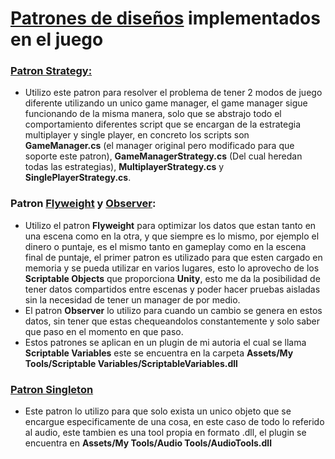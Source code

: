 # [Patrones de diseños](https://refactoring.guru/es/design-patterns) implementados en el juego

### [<b>Patron Strategy:</b>](https://refactoring.guru/es/design-patterns/strategy)
- Utilizo este patron para resolver el problema de tener 2 modos de juego diferente utilizando un unico game manager, el game manager sigue funcionando de la misma manera, solo que se abstrajo todo el comportamiento diferentes script que se encargan de la estrategia multiplayer y single player, en concreto los scripts son <b>**GameManager.cs**</b> (el manager original pero modificado para que soporte este patron), <b>**GameManagerStrategy.cs**</b> (Del cual heredan todas las estrategias), <b>**MultiplayerStrategy.cs**</b> y <b>**SinglePlayerStrategy.cs**</b>.

### <b>Patron [Flyweight](https://refactoring.guru/es/design-patterns/flyweight) y [Observer](https://refactoring.guru/es/design-patterns/observer):</b>
- Utilizo el patron <b>Flyweight</b> para optimizar los datos que estan tanto en una escena como en la otra, y que siempre es lo mismo, por ejemplo el dinero o puntaje, es el mismo tanto en gameplay como en la escena final de puntaje, el primer patron es utilizado para que esten cargado en memoria y se pueda utilizar en varios lugares, esto lo aprovecho de los <b>Scriptable Objects</b> que proporciona <b>Unity</b>, esto me da la posibilidad de tener datos compartidos entre escenas y poder hacer pruebas aisladas sin la necesidad de tener un manager de por medio.
- El patron <b>Observer</b> lo utilizo para cuando un cambio se genera en estos datos, sin tener que estas chequeandolos constantemente y solo saber que paso en el momento en que paso.
- Estos patrones se aplican en un plugin de mi autoria el cual se llama <b>Scriptable Variables</b> este se encuentra en la carpeta **Assets/My Tools/Scriptable Variables/ScriptableVariables.dll**

### [<b>Patron Singleton</b>](https://refactoring.guru/es/design-patterns/singleton)
- Este patron lo utilizo para que solo exista un unico objeto que se encargue especificamente de una cosa, en este caso de todo lo referido al audio, este tambien es una tool propia en formato .dll, el plugin se encuentra en <b>Assets/My Tools/Audio Tools/AudioTools.dll</b>